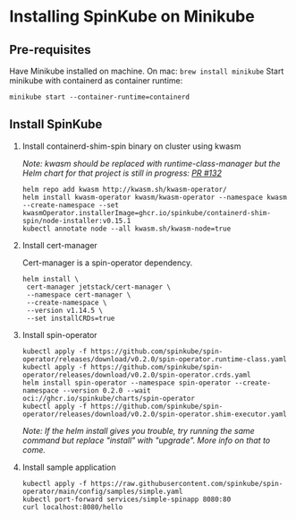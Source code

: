 # Installing SpinKube on Minikube

## Pre-requisites

Have Minikube installed on machine. On mac: `brew install minikube`
Start minikube with containerd as container runtime:

```console
minikube start --container-runtime=containerd
```

## Install SpinKube

1. Install containerd-shim-spin binary on cluster using kwasm

   _Note: kwasm should be replaced with runtime-class-manager but the Helm chart for that project is still in progress: [PR #132](https://github.com/spinkube/runtime-class-manager/pull/132)_

   ```console
   helm repo add kwasm http://kwasm.sh/kwasm-operator/
   helm install kwasm-operator kwasm/kwasm-operator --namespace kwasm --create-namespace --set kwasmOperator.installerImage=ghcr.io/spinkube/containerd-shim-spin/node-installer:v0.15.1
   kubectl annotate node --all kwasm.sh/kwasm-node=true
   ```

2. Install cert-manager

   Cert-manager is a spin-operator dependency.

   ```console
   helm install \
    cert-manager jetstack/cert-manager \
    --namespace cert-manager \
    --create-namespace \
    --version v1.14.5 \
    --set installCRDs=true
   ```

3. Install spin-operator

   ```console
   kubectl apply -f https://github.com/spinkube/spin-operator/releases/download/v0.2.0/spin-operator.runtime-class.yaml
   kubectl apply -f https://github.com/spinkube/spin-operator/releases/download/v0.2.0/spin-operator.crds.yaml
   helm install spin-operator --namespace spin-operator --create-namespace --version 0.2.0 --wait oci://ghcr.io/spinkube/charts/spin-operator
   kubectl apply -f https://github.com/spinkube/spin-operator/releases/download/v0.2.0/spin-operator.shim-executor.yaml
   ```

   _Note: If the helm install gives you trouble, try running the same command but replace "install" with "upgrade". More info on that to come._

4. Install sample application

   ```console
   kubectl apply -f https://raw.githubusercontent.com/spinkube/spin-operator/main/config/samples/simple.yaml
   kubectl port-forward services/simple-spinapp 8080:80
   curl localhost:8080/hello
   ```
